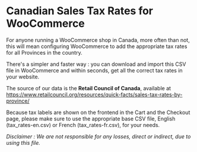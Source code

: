 # Canadian Sales Tax Rates for WooCommerce

For anyone running a WooCommerce shop in Canada, more often than not, this will mean configuring WooCommerce to add the appropriate tax rates for all Provinces in the country.

There's a simpler and faster way : you can download and import this CSV file in WooCommerce and within seconds, get all the correct tax rates in your website.

The source of our data is the **Retail Council of Canada**, available at https://www.retailcouncil.org/resources/quick-facts/sales-tax-rates-by-province/

Because tax labels are shown on the frontend in the Cart and the Checkout page, please make sure to use the appropriate base CSV file, English (tax_rates-en.csv) or French (tax_rates-fr.csv), for your needs.

*Disclaimer : We are not responsible for any losses, direct or indirect, due to using this file.*
